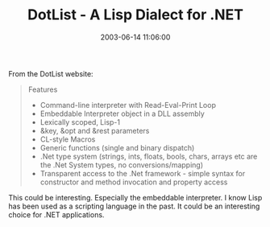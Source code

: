 ﻿---
layout: post
title: "DotList - A Lisp Dialect for .NET"
comments: false
date: 2003-06-14 11:06:00
categories:
 - Technology
subtext-id: 05995e2c-bb14-4d35-ac5f-f60a81c0c1fe
alias: /blog/DotList---A-Lisp-Dialect-for-NET.aspx
---


From the DotList website:

> Features
> 
>   * Command-line interpreter with Read-Eval-Print Loop 
>   * Embeddable Interpreter object in a DLL assembly 
>   * Lexically scoped, Lisp-1 
>   * &key, &opt and &rest parameters 
>   * CL-style Macros 
>   * Generic functions (single and binary dispatch) 
>   * .Net type system (strings, ints, floats, bools, chars, arrays etc are the .Net System types, no conversions/mapping) 
>   * Transparent access to the .Net framework - simple syntax for constructor and method invocation and property access 

This could be interesting. Especially the embeddable interpreter. I know Lisp has been used as a scripting language in the past. It could be an interesting choice for .NET applications.
